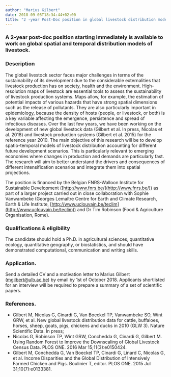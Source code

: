 ```yaml
---
author: "Marius Gilbert"
date: 2018-09-05T18:34:44+02:00
title: "2 -year Post-Doc position in global livestock distribution modelling"
---
```


### A 2-year post-doc position starting immediately is available to work on global spatial and temporal distribution models of livestock.

### Description
The global livestock sector faces major challenges in terms of the sustainability of its development due to the considerable 
externalities that livestock production has on society, health and the environment. High-resolution maps of livestock are 
essential tools to assess the sustainability of livestock production systems. Maps allow, for example, the estimation of 
potential impacts of various hazards that have strong spatial dimensions such as the release of pollutants. They are also 
particularly important in epidemiology, because the density of hosts (people, or livestock, or both) is a key variable 
affecting the emergence, persistence and spread of infectious diseases. Over the last few years, we have been working on 
the development of new global livestock data (Gilbert et al. In press, Nicolas et al. 2018) and livestock production systems
(Gilbert et al. 2015) for the reference year 2010. The main objective of this research will be to develop spatio-temporal models 
of livestock distribution accounting for different future development scenarios. This is particularly relevant to emerging 
economies where changes in production and demands are particularly fast. The research will aim to better understand the 
drivers and consequences of different intensification scenarios and integrate them into spatial projections. 

The position is financed by the Belgian FNRS-Walloon Institute for Sustainable Development ([http://www.fnrs.be/](http://www.fnrs.be/)) 
as part of a larger project carried out in close collaboration with Sophie Vanwambeke (Georges Lemaître Centre for 
Earth and Climate Research, Earth & Life Institute, [http://www.uclouvain.be/teclim](http://www.uclouvain.be/teclim)) and Dr Tim Robinson 
(Food & Agriculture Organisation, Rome). 

### Qualifications & eligibility
The candidate should hold a Ph.D. in agricultural sciences, quantitative ecology, quantitative geography, or biostatistics, and should 
have demonstrated computational, communication and writing skills.  

### Application. 
Send a detailed CV and a motivation letter to Marius Gilbert (mgilbert@ulb.ac.be) by email by 1st of October 2018. 
Applicants shortlisted for an interview will be required to prepare a summary of a set of scientific papers.

### References. 
  * Gilbert M, Nicolas G, Cinardi G, Van Boeckel TP, Vanwambeke SO, Wint GRW, et al. New global livestock distribution data for cattle, buffaloes, horses, sheep, goats, pigs, chickens and ducks in 2010 (GLW 3). Nature Scientific Data. In press;
  * Nicolas G, Robinson TP, Wint GRW, Conchedda G, Cinardi G, Gilbert M. Using Random Forest to Improve the Downscaling of Global Livestock Census Data. PLOS ONE. 2016 Mar 15;11(3):e0150424.
  * Gilbert M, Conchedda G, Van Boeckel TP, Cinardi G, Linard C, Nicolas G, et al. Income Disparities and the Global Distribution of Intensively Farmed Chicken and Pigs. Boulinier T, editor. PLOS ONE. 2015 Jul 31;10(7):e0133381.
  


